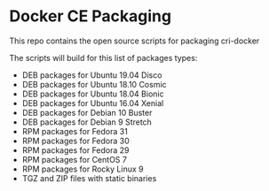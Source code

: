 # Docker CE Packaging

This repo contains the open source scripts for packaging cri-docker

The scripts will build for this list of packages types:

* DEB packages for Ubuntu 19.04 Disco
* DEB packages for Ubuntu 18.10 Cosmic
* DEB packages for Ubuntu 18.04 Bionic
* DEB packages for Ubuntu 16.04 Xenial
* DEB packages for Debian 10 Buster
* DEB packages for Debian 9 Stretch
* RPM packages for Fedora 31
* RPM packages for Fedora 30
* RPM packages for Fedora 29
* RPM packages for CentOS 7
* RPM packages for Rocky Linux 9
* TGZ and ZIP files with static binaries
